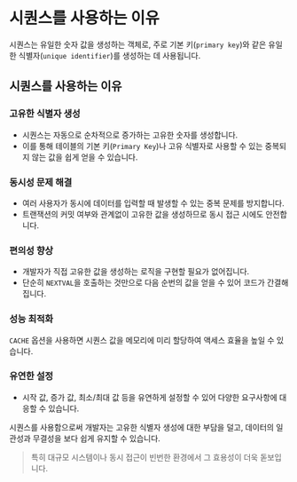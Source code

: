 # 시퀀스를 사용하는 이유

시퀀스는 유일한 숫자 값을 생성하는 객체로, 주로 기본 키(`primary key`)와 같은 유일한 식별자(`unique identifier`)를 생성하는 데 사용됩니다.

## 시퀀스를 사용하는 이유

### 고유한 식별자 생성

- 시퀀스는 자동으로 순차적으로 증가하는 고유한 숫자를 생성합니다.
- 이를 통해 테이블의 기본 키(`Primary Key`)나 고유 식별자로 사용할 수 있는 중복되지 않는 값을 쉽게 얻을 수 있습니다.

### 동시성 문제 해결

- 여러 사용자가 동시에 데이터를 입력할 때 발생할 수 있는 중복 문제를 방지합니다.
- 트랜잭션의 커밋 여부와 관계없이 고유한 값을 생성하므로 동시 접근 시에도 안전합니다.

### 편의성 향상

- 개발자가 직접 고유한 값을 생성하는 로직을 구현할 필요가 없어집니다.
- 단순히 `NEXTVAL`을 호출하는 것만으로 다음 순번의 값을 얻을 수 있어 코드가 간결해집니다.

### 성능 최적화

`CACHE` 옵션을 사용하면 시퀀스 값을 메모리에 미리 할당하여 액세스 효율을 높일 수 있습니다.

### 유연한 설정

- 시작 값, 증가 값, 최소/최대 값 등을 유연하게 설정할 수 있어 다양한 요구사항에 대응할 수 있습니다.

시퀀스를 사용함으로써 개발자는 고유한 식별자 생성에 대한 부담을 덜고, 데이터의 일관성과 무결성을 보다 쉽게 유지할 수 있습니다.

> 특히 대규모 시스템이나 동시 접근이 빈번한 환경에서 그 효용성이 더욱 돋보입니다.
